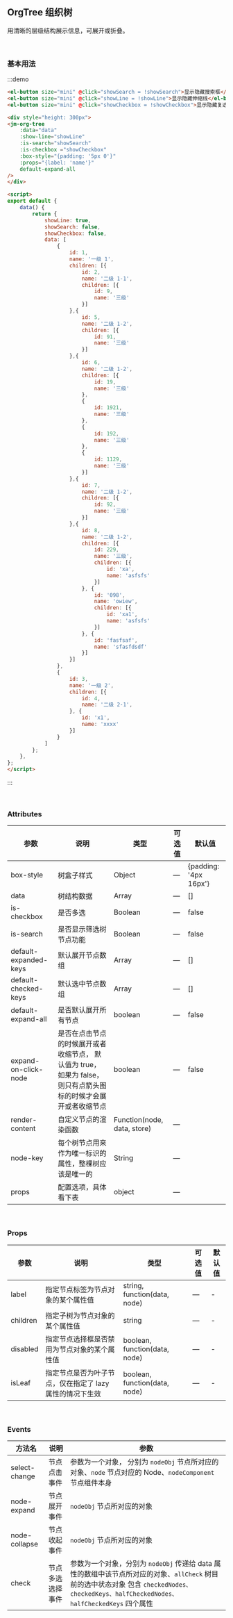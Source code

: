 <span></span>

## OrgTree 组织树
用清晰的层级结构展示信息，可展开或折叠。


<br />

### 基本用法
:::demo

```html
<el-button size="mini" @click="showSearch = !showSearch">显示隐藏搜索框</el-button>
<el-button size="mini" @click="showLine = !showLine">显示隐藏伸缩线</el-button>
<el-button size="mini" @click="showCheckbox = !showCheckbox">显示隐藏复选框</el-button>

<div style="height: 300px">
<jm-org-tree
    :data="data"
    :show-line="showLine"
    :is-search="showSearch"
    :is-checkbox ="showCheckbox"
    :box-style="{padding: '5px 0'}"
    :props="{label: 'name'}"
    default-expand-all
/>
</div>

<script>
export default {
    data() {
        return {
            showLine: true,
            showSearch: false,
            showCheckbox: false,
            data: [
                {
                    id: 1,
                    name: '一级 1',
                    children: [{
                        id: 2,
                        name: '二级 1-1',
                        children: [{
                            id: 9,
                            name: '三级'
                        }]
                    },{
                        id: 5,
                        name: '二级 1-2',
                        children: [{
                            id: 91,
                            name: '三级'
                        }]
                    },{
                        id: 6,
                        name: '二级 1-2',
                        children: [{
                            id: 19,
                            name: '三级'
                        },
                        {
                            id: 1921,
                            name: '三级'
                        },
                        {
                            id: 192,
                            name: '三级'
                        },
                        {
                            id: 1129,
                            name: '三级'
                        }]
                    },{
                        id: 7,
                        name: '二级 1-2',
                        children: [{
                            id: 92,
                            name: '三级'
                        }]
                    },{
                        id: 8,
                        name: '二级 1-2',
                        children: [{
                            id: 229,
                            name: '三级',
                            children: [{
                                id: 'xa',
                                name: 'asfsfs'
                            }]
                        }, {
                            id: '098',
                            name: 'owiew',
                            children: [{
                                id: 'xa1',
                                name: 'asfsfs'
                            }]
                        }, {
                            id: 'fasfsaf',
                            name: 'sfasfdsdf'
                        }]
                    }]
                },
                {
                    id: 3,
                    name: '一级 2',
                    children: [{
                        id: 4,
                        name: '二级 2-1',
                    }, {
                        id: 'x1',
                        name: 'xxxx'
                    }]
                }
            ]
        };
    },
};
</script>
```
:::


<br />

### Attributes
| 参数      | 说明    | 类型      | 可选值       | 默认值   |
|---------- |-------- |---------- |-------------  |-------- |
| box-style | 树盒子样式 | Object | — | {padding: '4px 16px'} |
| data | 树结构数据 | Array | — |  []  |
| is-checkbox | 是否多选 | Boolean | — | false |
| is-search | 是否显示筛选树节点功能 | Boolean | — | false |
| default-expanded-keys | 默认展开节点数组 | Array | — | [] |
| default-checked-keys | 默认选中节点数组 | Array | — | [] |
| default-expand-all | 是否默认展开所有节点 | boolean | — | false |
| expand-on-click-node | 是否在点击节点的时候展开或者收缩节点， 默认值为 true，如果为 false，则只有点箭头图标的时候才会展开或者收缩节点 | boolean | — | false |
| render-content | 自定义节点的渲染函数 | Function(node, data, store) | — |  |
| node-key | 每个树节点用来作为唯一标识的属性，整棵树应该是唯一的 | String | — |  |
| props | 配置选项，具体看下表 | object | — |  |

<br />

### Props
| 参数      | 说明    | 类型      | 可选值       | 默认值   |
|---------- |-------- |---------- |-------------  |-------- |
| label | 指定节点标签为节点对象的某个属性值 | string, function(data, node) | — | - |
| children | 指定子树为节点对象的某个属性值 | string | — | - |
| disabled | 指定节点选择框是否禁用为节点对象的某个属性值 | boolean, function(data, node) | — | - |
| isLeaf | 指定节点是否为叶子节点，仅在指定了 lazy 属性的情况下生效 | boolean, function(data, node) | — | - |

<br />

### Events
| 方法名 | 说明 | 参数 |
| ------ | ------- | ------- |
| select-change | 节点点击事件 | 参数为一个对象， 分别为 `nodeObj` 节点所对应的对象、`node` 节点对应的 Node、`nodeComponent` 节点组件本身 |
| node-expand | 节点展开事件 | `nodeObj` 节点所对应的对象 |
| node-collapse | 节点收起事件 | `nodeObj` 节点所对应的对象 |
| check | 节点多选选择事件 | 参数为一个对象，分别为 `nodeObj` 传递给 data 属性的数组中该节点所对应的对象、`allCheck` 树目前的选中状态对象 包含 `checkedNodes、checkedKeys、halfCheckedNodes、halfCheckedKeys` 四个属性 |